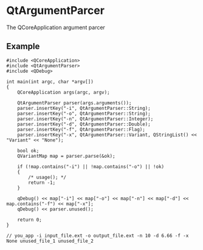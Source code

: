 QtArgumentParcer
================

The QCoreApplication argument parcer

Example
-------

    #include <QCoreApplication>
    #include <QtArgumentParser>
    #include <QDebug>
      
    int main(int argc, char *argv[])
    {
        QCoreApplication args(argc, argv);
      
        QtArgumentParser parser(args.arguments());
        parser.insertKey("-i", QtArgumentParser::String);
        parser.insertKey("-o", QtArgumentParser::String);
        parser.insertKey("-n", QtArgumentParser::Integer);
        parser.insertKey("-d", QtArgumentParser::Double);
        parser.insertKey("-f", QtArgumentParser::Flag);
        parser.insertKey("-x", QtArgumentParser::Variant, QStringList() << "Variant" << "None");
    
        bool ok;
        QVariantMap map = parser.parse(&ok);
        
        if (!map.contains("-i") || !map.contains("-o") || !ok)
        {
            /* usage(); */
            return -1;
        }
    
        qDebug() << map["-i"] << map["-o"] << map["-n"] << map["-d"] << map.contains("-f") << map["-x"];
        qDebug() << parser.unused();
    
        return 0;
    }
  
    // you_app -i input_file.ext -o output_file.ext -n 10 -d 6.66 -f -x None unused_file_1 unused_file_2

